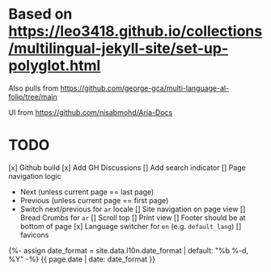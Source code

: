 # Based on https://leo3418.github.io/collections/multilingual-jekyll-site/set-up-polyglot.html

Also pulls from https://github.com/george-gca/multi-language-al-folio/tree/main

UI from https://github.com/nisabmohd/Aria-Docs

# TODO

[x] Github build
[x] Add GH Discussions
[] Add search indicator
[] Page navigation logic
  - Next (unless current page == last page)
  - Previous (unless current page == first page)
  - Switch next/previous for `ar` locale
[] Site navigation on page view
[] Bread Crumbs for `ar`
[] Scroll top
[] Print view
[] Footer should be at bottom of page
[x] Language switcher for `en` (e.g. `default_lang`)
[] favicons


<!-- https://leo3418.github.io/collections/multilingual-jekyll-site/localize-date-format.html -->
  {%- assign date_format = site.data.l10n.date_format | default: "%b %-d, %Y" -%}
  {{ page.date | date: date_format }}
